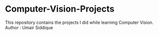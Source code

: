 # Computer-Vision-Projects
This repository contains the projects I did while learning Computer Vision.
<br>
Author : Umair Siddique
